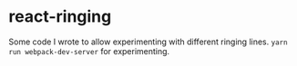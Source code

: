 # react-ringing

Some code I wrote to allow experimenting with different ringing lines. ```yarn run webpack-dev-server``` for experimenting.
